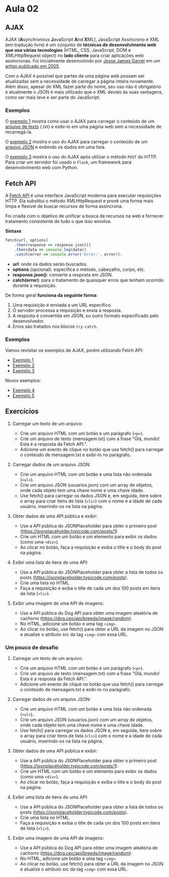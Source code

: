 # Aula 02

## AJAX

AJAX (**A**synchronous **J**avaScript **A**nd **X**ML), JavaScript Assíncrono e XML (em tradução livre) é um conjunto de **técnicas de desenvolvimento web que usa várias tecnologias** (HTML, CSS, JavaScript, DOM e XMLHttpRequest object) no **lado cliente** para criar aplicações web assíncronas. Foi inicialmente desenvolvido por [Jesse James Garret](https://en.wikipedia.org/wiki/Jesse_James_Garrett) em um [artigo publicado em 2005](https://web.archive.org/web/20150910072359/http://adaptivepath.org/ideas/ajax-new-approach-web-applications/).

Com o AJAX é possível que partes de uma página web possam ser atualizadas sem a necessidade de carregar a página inteira novamente. Além disso, apesar do XML fazer parte do nome, seu uso não é obrigatório e atualmente o JSON é mais utilizado que o XML devido às suas vantagens, como ser mais leve e ser parte do JavaScript.

### Exemplos

O [exemplo 1](./exemplo-1/ajax-index.html) mostra como usar o AJAX para carregar o conteúdo de um [arquivo de texto](./exemplo-1/conteudo.txt) (.txt) e exibi-lo em uma página web sem a necessidade de recarregá-la.

O [exemplo 2](./exemplo-2/ajax-index.html) mostra o uso do AJAX para carregar o conteúdo de um [arquivo JSON](./exemplo-2/dados.json) e exibindo os dados em uma lista.

O [exemplo 3](./exemplo-3/templates/ajax-index.html) mostra o uso do AJAX após utilizar o método `POST` do HTTP. Para criar um servidor foi usado o `Flask`, um framework para desenvolvimento web com Python.

## Fetch API

A [Fetch API](https://fetch.spec.whatwg.org/) é uma interface JavaScript moderna para executar requisições HTTP. Ela substitui o método XMLHttpRequest e provê uma forma mais limpa e flexível de buscar recursos de forma assíncrona.

Foi criada com o objetivo de unificar a busca de recursos na web e fornecer tratamento consistente de tudo o que isso envolva.

**Sintaxe**

```javascript
fetch(url, options)
    .then(response => response.json())
    .then(data => console.log(data))
    .catch(error => console.error('Error:', error));
```

- **url**: onde os dados serão buscados.
- **options** (opcional): especifica o método, cabeçalho, corpo, etc.
- **response.json()**: converte a resposta em JSON.
- **catch(error)**: para o tratamento de quaisquer erros que tenham ocorrido durante a requisição.

De forma geral **funciona da seguinte forma**:

1. Uma requisição é enviada a um URL específico.
2. O servidor processa a requisição e envia a resposta.
3. A resposta é convertida em JSON, ou outro formato especificado pelo desenvolvedor.
4. Erros são tratados nos blocos `try-catch`.

### Exemplos

Vamos revisitar os exemplos de AJAX, porém utilizando Fetch API:

- [Exemplo 1](./exemplo-1/fetch-index.html)
- [Exemplo 2](./exemplo-2/fetch-index.html)
- [Exemplo 3](./exemplo-3/templates/fetch-index.html)

Novos exemplos:

- [Exemplo 4](./exemplo-4/index.html)
- [Exemplo 5](./exemplo-5/index.html)

<!--
Vamos seguir o guia [Usando Fetch](https://developer.mozilla.org/pt-BR/docs/Web/API/Fetch_API/Using_Fetch) do MDN para vermos exemplos de código.

#### Requisições Fetch

##### Exemplo simples

```javascript
var myImage = document.querySelector("img");

fetch("flowers.jpg")
  .then(function (response) {
    return response.blob();
  })
  .then(function (myBlob) {
    var objectURL = URL.createObjectURL(myBlob);
    myImage.src = objectURL;
  });
```

Com o código acima uma imagem é procurada e, após ser achada é inserida em um elemento `<img>`.

##### Fornecendo opções de request

```javascript
var myHeaders = new Headers();

var myInit = {
  method: "GET",
  headers: myHeaders,
  mode: "cors",
  cache: "default",
};

fetch("flowers.jpg", myInit)
  .then(function (response) {
    return response.blob();
  })
  .then(function (myBlob) {
    var objectURL = URL.createObjectURL(myBlob);
    myImage.src = objectURL;
  });
```

CORS é o acrônimo para *Cross-Origin Requests Allowed* (solicitações permitidas de origem cruzada, em tradução livre). É o modo padrão de requisições `fetch`, e permite a requisição de recursos localizados em origens diferentes (domínio, protocolo ou porta) da que está servindo a página web atual.

##### Verificando se o fetch foi bem sucedido
-->

## Exercícios

1. Carregar um texto de um arquivo:
    -  Crie um arquivo HTML com um botão e um parágrafo (`<p>`).
    - Crie um arquivo de texto (mensagem.txt) com a frase "Olá, mundo! Esta é a resposta da Fetch API.".
    - Adicione um evento de clique no botão que usa fetch() para carregar o conteúdo de mensagem.txt e exibi-lo no parágrafo.

2. Carregar dados de um arquivo JSON:
    - Crie um arquivo HTML com um botão e uma lista não ordenada (`<ul>`).
    - Crie um arquivo JSON (usuarios.json) com um array de objetos, onde cada objeto tem uma chave nome e uma chave idade.
    - Use fetch() para carregar os dados JSON e, em seguida, itere sobre o array para criar itens de lista (`<li>`) com o nome e a idade de cada usuário, inserindo-os na lista na página.

3. Obter dados de uma API pública e exibir:
    - Use a API pública do JSONPlaceholder para obter o primeiro post (https://jsonplaceholder.typicode.com/posts/1).
    - Crie um HTML com um botão e um elemento para exibir os dados (como uma `<div>`).
    - Ao clicar no botão, faça a requisição e exiba o title e o body do post na página.

4. Exibir uma lista de itens de uma API:
    - Use a API pública do JSONPlaceholder para obter a lista de todos os posts (https://jsonplaceholder.typicode.com/posts).
    - Crie uma lista no HTML.
    - Faça a requisição e exiba o title de cada um dos 100 posts em itens de lista (`<li>`).

5. Exibir uma imagem de uma API de imagens:
    - Use a API pública do Dog API para obter uma imagem aleatória de cachorro (https://dog.ceo/api/breeds/image/random).
    - No HTML, adicione um botão e uma tag `<img>`.
    - Ao clicar no botão, use fetch() para obter a URL da imagem no JSON e atualize o atributo src da tag `<img>` com essa URL.

### Um pouco de desafio

1. Carregar um texto de um arquivo:
    - Crie um arquivo HTML com um botão e um parágrafo (`<p>`).
    - Crie um arquivo de texto (mensagem.txt) com a frase "Olá, mundo! Esta é a resposta da Fetch API.".
    - Adicione um evento de clique no botão que usa fetch() para carregar o conteúdo de mensagem.txt e exibi-lo no parágrafo.

2. Carregar dados de um arquivo JSON:
    - Crie um arquivo HTML com um botão e uma lista não ordenada (`<ul>`).
    - Crie um arquivo JSON (usuarios.json) com um array de objetos, onde cada objeto tem uma chave nome e uma chave idade.
    - Use fetch() para carregar os dados JSON e, em seguida, itere sobre o array para criar itens de lista (`<li>`) com o nome e a idade de cada usuário, inserindo-os na lista na página.

3. Obter dados de uma API pública e exibir:
    - Use a API pública do JSONPlaceholder para obter o primeiro post (https://jsonplaceholder.typicode.com/posts/1).
    - Crie um HTML com um botão e um elemento para exibir os dados (como uma `<div>`).
    - Ao clicar no botão, faça a requisição e exiba o title e o body do post na página.

4. Exibir uma lista de itens de uma API:
    - Use a API pública do JSONPlaceholder para obter a lista de todos os posts (https://jsonplaceholder.typicode.com/posts).
    - Crie uma lista no HTML.
    - Faça a requisição e exiba o title de cada um dos 100 posts em itens de lista (`<li>`).

5. Exibir uma imagem de uma API de imagens:
    - Use a API pública do Dog API para obter uma imagem aleatória de cachorro (https://dog.ceo/api/breeds/image/random).
    - No HTML, adicione um botão e uma tag `<img>`.
    - Ao clicar no botão, use fetch() para obter a URL da imagem no JSON e atualize o atributo src da tag `<img>` com essa URL.